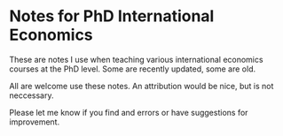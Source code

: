 # Notes for PhD International Economics

These are notes I use when teaching various international economics courses at the PhD level. Some are recently updated, some are old. 

All are welcome use these notes. An attribution would be nice, but is not neccessary. 

Please let me know if you find and errors or have suggestions for improvement. 
